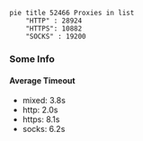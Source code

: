 
```mermaid
pie title 52466 Proxies in list
    "HTTP" : 28924
    "HTTPS": 10882
    "SOCKS" : 19200
```

### Some Info
#### Average Timeout

- mixed: 3.8s
- http: 2.0s
- https: 8.1s
- socks: 6.2s